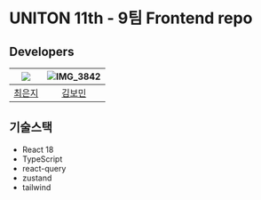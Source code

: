 # UNITON 11th - 9팀 Frontend repo 

## Developers 

| ![](https://github.com/chldmswnl/chldmswnl/assets/63483751/51a34abc-c66f-4cbe-aaa8-853d0c1a0b9a) | ![IMG_3842](https://github.com/Unithon-11th-team9/frontend/assets/65716445/c389fba2-9edb-4f89-8960-7c94fc47900f)|
| :--: | :--: |
| [최은지](https://github.com/chldmswnl) | [김보민](https://github.com/bm4656) |

## 기술스택

- React 18
- TypeScript
- react-query
- zustand
- tailwind 
